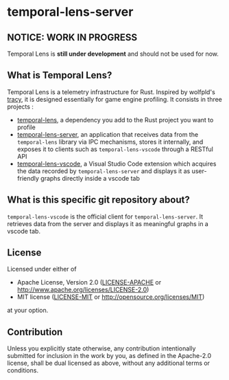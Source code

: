 # temporal-lens-server

## **NOTICE: WORK IN PROGRESS**

Temporal Lens is **still under development** and should not be used for now.

## What is Temporal Lens?

Temporal Lens is a telemetry infrastructure for Rust. Inspired by wolfpld's [tracy](https://github.com/wolfpld/tracy), it is designed essentially for game
engine profiling. It consists in three projects :

 * [temporal-lens](https://github.com/temporal-lens-team/temporal-lens), a dependency you add to the Rust project you want to profile
 * [temporal-lens-server](https://github.com/temporal-lens-team/temporal-lens-server), an application that receives data from the `temporal-lens` library via IPC mechanisms, stores it internally, and exposes it to clients such as `temporal-lens-vscode` through a RESTful API
 * [temporal-lens-vscode](https://github.com/temporal-lens-team/temporal-lens-vscode), a Visual Studio Code extension which acquires the data recorded by `temporal-lens-server` and displays it as user-friendly graphs directly inside a vscode tab

## What is this specific git repository about?

`temporal-lens-vscode` is the official client for `temporal-lens-server`. It retrieves data from the server and displays it as meaningful graphs in a vscode tab.

## License

Licensed under either of

 * Apache License, Version 2.0
   ([LICENSE-APACHE](LICENSE-APACHE) or http://www.apache.org/licenses/LICENSE-2.0)
 * MIT license
   ([LICENSE-MIT](LICENSE-MIT) or http://opensource.org/licenses/MIT)

at your option.

## Contribution

Unless you explicitly state otherwise, any contribution intentionally submitted
for inclusion in the work by you, as defined in the Apache-2.0 license, shall be
dual licensed as above, without any additional terms or conditions.
